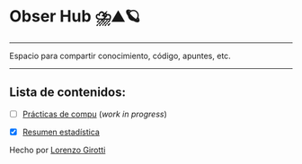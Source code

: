 # Obser Hub ⛈️⛰️🪐
---
<p>Espacio para compartir conocimiento, código, apuntes, etc.</p>

---
## Lista de contenidos:
- [ ] [Prácticas de compu](Computacion/) (_work in progress_)
- [x] [Resumen estadística](latex-notes/estadistica/)


Hecho por [Lorenzo Girotti](mailto:lorenzogirotti00@gmail.com)



